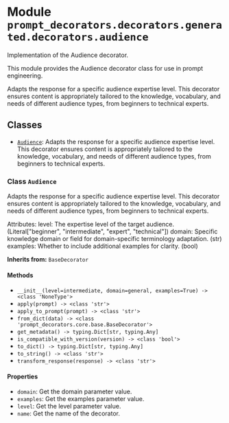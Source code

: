 # Module `prompt_decorators.decorators.generated.decorators.audience`

Implementation of the Audience decorator.

This module provides the Audience decorator class for use in prompt engineering.

Adapts the response for a specific audience expertise level. This decorator ensures content is appropriately tailored to the knowledge, vocabulary, and needs of different audience types, from beginners to technical experts.

## Classes

- [`Audience`](#class-audience): Adapts the response for a specific audience expertise level. This decorator ensures content is appropriately tailored to the knowledge, vocabulary, and needs of different audience types, from beginners to technical experts.

### Class `Audience`

Adapts the response for a specific audience expertise level. This decorator ensures content is appropriately tailored to the knowledge, vocabulary, and needs of different audience types, from beginners to technical experts.

Attributes:
    level: The expertise level of the target audience. (Literal["beginner", "intermediate", "expert", "technical"])
    domain: Specific knowledge domain or field for domain-specific terminology adaptation. (str)
    examples: Whether to include additional examples for clarity. (bool)

**Inherits from:** `BaseDecorator`

#### Methods

- `__init__(level=intermediate, domain=general, examples=True) -> <class 'NoneType'>`
- `apply(prompt) -> <class 'str'>`
- `apply_to_prompt(prompt) -> <class 'str'>`
- `from_dict(data) -> <class 'prompt_decorators.core.base.BaseDecorator'>`
- `get_metadata() -> typing.Dict[str, typing.Any]`
- `is_compatible_with_version(version) -> <class 'bool'>`
- `to_dict() -> typing.Dict[str, typing.Any]`
- `to_string() -> <class 'str'>`
- `transform_response(response) -> <class 'str'>`
#### Properties

- `domain`: Get the domain parameter value.
- `examples`: Get the examples parameter value.
- `level`: Get the level parameter value.
- `name`: Get the name of the decorator.
